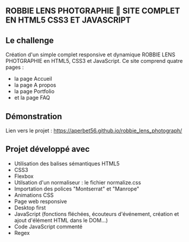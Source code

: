 ## ROBBIE LENS PHOTGRAPHIE 📸 SITE COMPLET EN HTML5 CSS3 ET JAVASCRIPT

## Le challenge

Création d'un simple complet responsive et dynamique ROBBIE LENS PHOTGRAPHIE en HTML5, CSS3 et JavaScript. Ce site comprend quatre pages :

- la page Accueil
- la page A propos
- la page Portfolio
- et la page FAQ

## Démonstration

Lien vers le projet : https://aperbet56.github.io/robbie_lens_photograph/

## Projet développé avec

- Utilisation des balises sémantiques HTML5
- CSS3
- Flexbox
- Utilsation d'un normaliseur : le fichier normalize.css
- Importation des polices "Montserrat" et "Manrope"
- Animations CSS
- Page web responsive
- Desktop first
- JavaScript (fonctions fléchées, écouteurs d'événement, création et ajout d'élément HTML dans le DOM...)
- Code JavaScript commenté
- Regex
